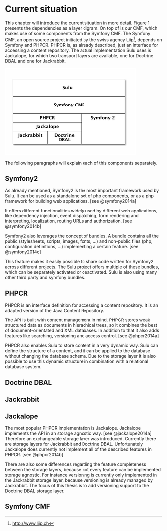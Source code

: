 # Current situation
This chapter will introduce the current situation in more detail. Figure 1 
presents the dependencies as a layer digram. On top of is our CMF, which makes
use of some components from the Symfony CMF. The Symfony CMF, an open source
project initiated by the swiss agency Liip[^9], depends on Symfony and PHPCR.
PHPCR is, as already described, just an interface for accessing a content
repository. The actual implementation Sulu uses is Jackalope, for which two
transport layers are available, one for Doctrine DBAL and one for Jackrabbit.

![The layer architecture of Sulu](diagrams/overview.png)

The following paragraphs will explain each of this components separately.

## Symfony2
As already mentioned, Symfony2 is the most important framework used by Sulu.
It can be used as a standalone set of php components, or as a php framework for
building web applications. [see @symfony2014a]

It offers different functionalities widely used by different web applications,
like dependency injection, event dispatching, form rendering and interpreting,
localization, routing URLs and authorization. [see @symfony2014b]

Symfony2 also leverages the concept of bundles. A bundle contains all the
public (stylesheets, scripts, images, fonts, ...) and non-public files (php,
configuration definitions, ...) implementing a certain feature.
[see @symfony2014c]

This feature makes it easily possible to share code written for Symfony2 across
different projects. The Sulu project offers multiple of these bundles, which
can be separately activated or deactivated. Sulu is also using many other third
party and symfony bundles.

## PHPCR
PHPCR is an interface definition for accessing a content repository. It is an
adapted version of the Java Content Repository.

The API is built with content management in mind. PHPCR stores weak structured
data as documents in hierachical trees, so it combines the best of
document-orientated and XML databases. In addition to that it also adds
features like searching, versioning and access control. [see @phpcr2014a]

PHPCR also enables Sulu to store content in a very dynamic way. Sulu can define
the structure of a content, and it can be applied to the database without
changing the database schema. Due to the storage layer it is also possible to
use this dynamic structure in combination with a relational database system.

## Doctrine DBAL

## Jackrabbit

## Jackalope
The most popular PHPCR implementation is Jackalope. Jackalope implements the
API in an storage agnostic way. [see @jackalope2014a] Therefore an exchangeable
storage layer was introduced. Currently there are storage layers for Jackrabbit
and Doctrine DBAL. Unfortunately Jackalope does currently not implement all of
the described features in PHPCR. [see @phpcr2014b]

There are also some differences regarding the feature completeness between the
storage layers, because not every feature can be implemented storage agnostic.
For instance versioning is currently only implemented in the Jackrabbit storage
layer, because versioning is already managed by Jackrabbit. The focus of this
thesis is to add versioning support to the Doctrine DBAL storage layer.

## Symfony CMF

[^9]: <http://www.liip.ch>
